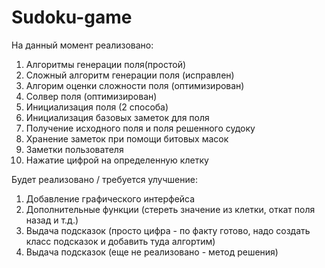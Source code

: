 # Sudoku-game

На данный момент реализовано:
1. Алгоритмы генерации поля(простой)
2. Сложный алгоритм генерации поля (исправлен)
3. Алгорим оценки сложности поля (оптимизирован)
4. Солвер поля (оптимизирован)
5. Инициализация поля (2 способа)
6. Инициализация базовых заметок для поля
7. Получение исходного поля и поля решенного судоку
8. Хранение заметок при помощи битовых масок
9. Заметки пользователя
10. Нажатие цифрой на определенную клетку

Будет реализовано / требуется улучшение:
1. Добавление графического интерфейса
2. Дополнительные функции (стереть значение из клетки, откат поля назад и т.д.)
3. Выдача подсказок (просто цифра - по факту готово, надо создать класс подсказок и добавить туда алгортим)
4. Выдача подсказок (еще не реализовано - метод решения)